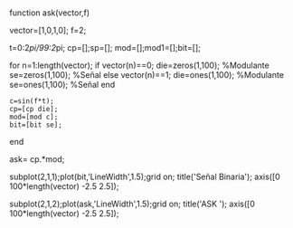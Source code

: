 # 
function ask(vector,f)


vector=[1,0,1,0];
f=2;

t=0:2*pi/99:2*pi;
cp=[];sp=[];
mod=[];mod1=[];bit=[];
 
for n=1:length(vector);
    if vector(n)==0;
        die=zeros(1,100);   %Modulante
        se=zeros(1,100);    %Señal
    else
        vector(n)==1;
        die=ones(1,100);    %Modulante
        se=ones(1,100);     %Señal
    end
    
    c=sin(f*t);
    cp=[cp die];
    mod=[mod c];
    bit=[bit se];
end

ask= cp.*mod;


subplot(2,1,1);plot(bit,'LineWidth',1.5);grid on;
title('Señal Binaria');
axis([0 100*length(vector) -2.5 2.5]);
   
subplot(2,1,2);plot(ask,'LineWidth',1.5);grid on;
title('ASK ');
axis([0 100*length(vector) -2.5 2.5]);
